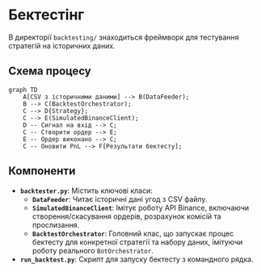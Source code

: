 # Бектестінг

В директорії `backtesting/` знаходиться фреймворк для тестування стратегій на історичних даних.

## Схема процесу

```mermaid
graph TD
    A[CSV з історичними даними] --> B(DataFeeder);
    B --> C(BacktestOrchestrator);
    C --> D{Strategy};
    C --> E(SimulatedBinanceClient);
    D -- Сигнал на вхід --> C;
    C -- Створити ордер --> E;
    E -- Ордер виконано --> C;
    C -- Оновити PnL --> F[Результати бектесту];
```

## Компоненти

- **`backtester.py`**: Містить ключові класи:
    - **`DataFeeder`**: Читає історичні дані угод з CSV файлу.
    - **`SimulatedBinanceClient`**: Імітує роботу API Binance, включаючи створення/скасування ордерів, розрахунок комісій та прослизання.
    - **`BacktestOrchestrator`**: Головний клас, що запускає процес бектесту для конкретної стратегії та набору даних, імітуючи роботу реального `BotOrchestrator`.
- **`run_backtest.py`**: Скрипт для запуску бектесту з командного рядка.
